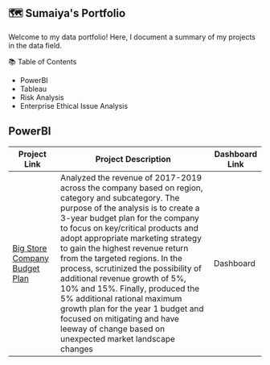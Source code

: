 ## 🗺 Sumaiya's Portfolio

Welcome to my data portfolio! Here, I document a summary of my projects in the data field.

📚 Table of Contents
  - PowerBI
  - Tableau
  - Risk Analysis
  - Enterprise Ethical Issue Analysis

## PowerBI

| Project Link  | Project Description | Dashboard Link
| ------------- | ------------- | ------------- |
| [Big Store Company Budget Plan](https://github.com/safrin96/BSC-Budget-Plan) | Analyzed the revenue of 2017-2019 across the company based on region, category and subcategory. The purpose of the analysis is to create a 3-year budget plan for the company to focus on key/critical products and adopt appropriate marketing strategy to gain the highest revenue return from the targeted regions. In the process, scrutinized the possibility of additional revenue growth of 5%, 10% and 15%. Finally, produced the 5% additional rational maximum growth plan for the year 1 budget and focused on mitigating and have leeway of change based on unexpected market landscape changes | Dashboard | 
